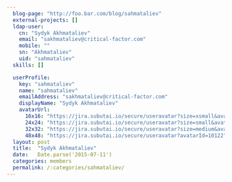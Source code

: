 ```yaml
---
  blog-page: "http://foo.bar.com/blog/sahmataliev"
  external-projects: []
  ldap-user: 
    cn: "Sydyk Akhmataliev"
    email: "sakhmataliev@critical-factor.com"
    mobile: ""
    sn: "Akhmataliev"
    uid: "sahmataliev"
  skills: []

  userProfile: 
    key: "sahmataliev"
    name: "sahmataliev"
    emailAddress: "sakhmataliev@critical-factor.com"
    displayName: "Sydyk Akhmataliev"
    avatarUrl: 
      16x16: "https://jira.subutai.io/secure/useravatar?size=xsmall&avatarId=10122"
      24x24: "https://jira.subutai.io/secure/useravatar?size=small&avatarId=10122"
      32x32: "https://jira.subutai.io/secure/useravatar?size=medium&avatarId=10122"
      48x48: "https://jira.subutai.io/secure/useravatar?avatarId=10122"
  layout: post
  title:  "Sydyk Akhmataliev"
  date:   Date.parse('2015-07-11')
  categories: members
  permalink: /:categories/sahmataliev/
---
```

